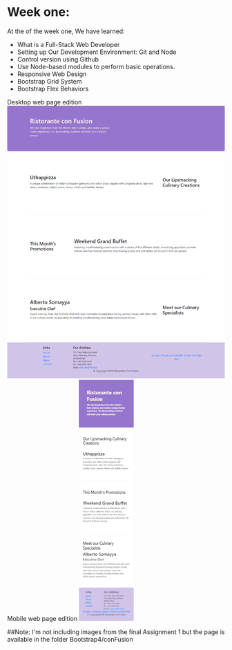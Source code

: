 # Week one:
At the of the week one, We have learned:
- What is a Full-Stack Web Developer
- Setting up Our Development Environment: Git and Node
- Control version using Github
- Use Node-based modules to perform basic operations.
- Responsive Web Design
- Bootstrap Grid System
- Bootstrap Flex Behaviors

Desktop web page edition
![](Desktop-web-page.png)
Mobile web page edition
![](mobile-web-version.png)

##Note: I'm not including images from the final Assignment 1 but the page is available in the folder Bootstrap4/conFusion
